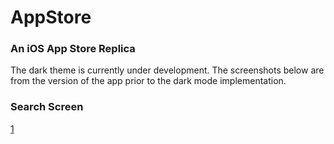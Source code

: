 # AppStore

### An iOS App Store Replica

The dark theme is currently under development. The screenshots below are from the version of the app prior to the dark mode implementation.


### Search Screen

[1](/screenshots/search.png)
